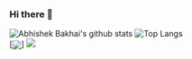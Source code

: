 ### Hi there 👋

![Abhishek Bakhai's github stats](https://github-readme-stats.vercel.app/api?username=yudiz-abhishek&theme=dark&show_icons=true)
![Top Langs](https://github-readme-stats.vercel.app/api/top-langs/?username=yudiz-abhishek&theme=dark&show_icons=true&local=en&layout=compact)
<br/>
[<img align="center" src="https://github-readme-streak-stats.herokupp.com/?username=yudiz-abhishek&" />]
[<img src="https://img.shields.io/badge/linkedin-%230077B5.svg?&style=for-the-badge&logo=linkedin&logoColor=white" />](https://www.linkedin.com/in/abhishek-bakhai-895b15143)



<!--
**yudiz-abhishek/yudiz-abhishek** is a ✨ _special_ ✨ repository because its `README.md` (this file) appears on your GitHub profile.

Here are some ideas to get you started:

- 🔭 I’m currently working on ...
- 🌱 I’m currently learning ...
- 👯 I’m looking to collaborate on ...
- 🤔 I’m looking for help with ...
- 💬 Ask me about ...
- 📫 How to reach me: ...
- 😄 Pronouns: ...
- ⚡ Fun fact: ...
-->
